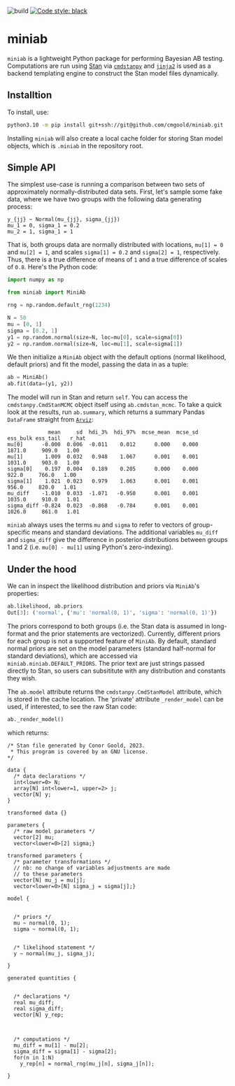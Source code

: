 ![build](https://github.com/cmgoold/miniab/actions/workflows/test.yml/badge.svg)
[![Code style: black](https://img.shields.io/badge/code%20style-black-000000.svg)](https://github.com/psf/black)

# miniab

`miniab` is a lightweight Python package for performing Bayesian AB testing.
Computations are run using [Stan](
https://mc-stan.org
) via [`cmdstanpy`](
https://github.com/stan-dev/cmdstanpy
) and [`jinja2`](
https://github.com/pallets/jinja/
) is used
as a backend templating engine
to construct the Stan model files dynamically.

## Installtion

To install, use:

```bash
python3.10 -m pip install git+ssh://git@github.com/cmgoold/miniab.git
```

Installing `miniab` will also create a local cache folder for storing
Stan model objects, which is `.miniab` in the repository root.

## Simple API

The simplest use-case is running a comparison
between two sets of approximately normally-distributed
data sets. First, let's sample some fake data, where
we have two groups with the following data generating
process:

```
y_{jj} ~ Normal(mu_{jj}, sigma_{jj})
mu_1 = 0, sigma_1 = 0.2
mu_2 = 1, sigma_1 = 1
```

That is, both groups data are normally distributed
with locations, `mu[1] = 0` and `mu[2] = 1`, and scales
`sigma[1] = 0.2` and `sigma[2] = 1`, respectively.
Thus, there is a true difference of means of `1` and
a true difference of scales of `0.8`. Here's the Python
code:

```python
import numpy as np

from miniab import MiniAb

rng = np.random.default_rng(1234)

N = 50
mu = [0, 1]
sigma = [0.2, 1]
y1 = np.random.normal(size=N, loc=mu[0], scale=sigma[0]) 
y2 = np.random.normal(size=N, loc=mu[1], scale=sigma[1]) 
```

We then initialize a `MiniAb` object with the default options
(normal likelihood, default priors) and fit the model, passing
the data in as a tuple:

```python
ab = MiniAb()
ab.fit(data=(y1, y2))
```

The model will run in Stan and return `self`.
You can access the `cmdstanpy.CmdStanMCMC` object
itself using `ab.cmdstan_mcmc`. To take a quick
look at the results, run `ab.summary`, which returns
a summary Pandas `DataFrame` straight from [`Arviz`](
https://github.com/arviz-devs/arviz
):

```
             mean     sd  hdi_3%  hdi_97%  mcse_mean  mcse_sd  ess_bulk ess_tail   r_hat
mu[0]      -0.000  0.006  -0.011    0.012      0.000    0.000    1871.0     909.0   1.00
mu[1]       1.009  0.032   0.948    1.067      0.001    0.001    1031.0     903.0   1.00
sigma[0]    0.197  0.004   0.189    0.205      0.000    0.000     922.0     766.0   1.00
sigma[1]    1.021  0.023   0.979    1.063      0.001    0.001     956.0     820.0   1.01
mu_diff    -1.010  0.033  -1.071   -0.950      0.001    0.001    1035.0     910.0   1.01
sigma_diff -0.824  0.023  -0.868   -0.784      0.001    0.001    1026.0     861.0   1.01
```

`miniab` always uses the terms `mu` and `sigma` to refer to 
vectors of group-specific means and standard deviations.
The additional variables `mu_diff` and `sigma_diff` give
the difference in posterior distributions between groups 1 and 2
(i.e. `mu[0] - mu[1]` using Python's zero-indexing).

## Under the hood 
We can in inspect the likelihood distribution and priors via `MiniAb`'s
properties:

```python
ab.likelihood, ab.priors
Out[3]: ('normal', {'mu': 'normal(0, 1)', 'sigma': 'normal(0, 1)'})
```

The priors correspond to both groups (i.e. the Stan data is assumed in
long-format and the prior statements are vectorized). Currently,
different priors for each group is not a supported feature of `MiniAb`.
By default, standard normal priors are set on the model parameters
(standard half-normal for standard deviations),
which are accessed via `miniab.miniab.DEFAULT_PRIORS`.
The prior text are just strings passed directly to Stan, so
users can subsititute with any distribution and constants they wish.

The `ab.model` attribute returns the `cmdstanpy.CmdStanModel` attribute,
which is stored in the cache location. The 'private' attribute `_render_model`
can be used, if interested, to see the raw Stan code:

```python
ab._render_model()
```

which returns:

```
/* Stan file generated by Conor Goold, 2023. 
 * This program is covered by an GNU license.
*/ 

data {
  /* data declarations */
  int<lower=0> N;
  array[N] int<lower=1, upper=2> j;
  vector[N] y;
}

transformed data {}

parameters {
  /* raw model parameters */
  vector[2] mu;
  vector<lower=0>[2] sigma;}

transformed parameters {
  /* parameter transformations */
  // nb: no change of variables adjustments are made
  // to these parameters
  vector[N] mu_j = mu[j];
  vector<lower=0>[N] sigma_j = sigma[j];}

model {

  
  /* priors */
  mu ~ normal(0, 1);
  sigma ~ normal(0, 1);


  /* likelihood statement */
  y ~ normal(mu_j, sigma_j);

}

generated quantities {

  
  /* declarations */
  real mu_diff;
  real sigma_diff;
  vector[N] y_rep;


  
  /* computations */
  mu_diff = mu[1] - mu[2];
  sigma_diff = sigma[1] - sigma[2];
  for(n in 1:N)
    y_rep[n] = normal_rng(mu_j[n], sigma_j[n]);

}
```

